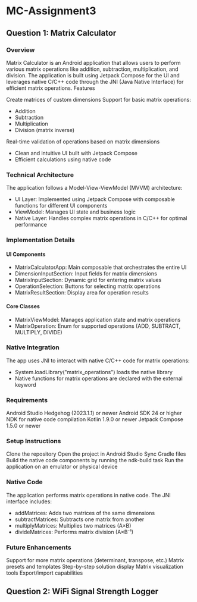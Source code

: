 # MC-Assignment3
## Question 1: Matrix Calculator

### Overview
Matrix Calculator is an Android application that allows users to perform various matrix operations like addition, subtraction, multiplication, and division. The application is built using Jetpack Compose for the UI and leverages native C/C++ code through the JNI (Java Native Interface) for efficient matrix operations.
Features

Create matrices of custom dimensions
Support for basic matrix operations:
* Addition
* Subtraction
* Multiplication
* Division (matrix inverse)

Real-time validation of operations based on matrix dimensions
* Clean and intuitive UI built with Jetpack Compose
* Efficient calculations using native code

### Technical Architecture
The application follows a Model-View-ViewModel (MVVM) architecture:
* UI Layer: Implemented using Jetpack Compose with composable functions for different UI components
* ViewModel: Manages UI state and business logic
* Native Layer: Handles complex matrix operations in C/C++ for optimal performance

### Implementation Details
#### UI Components
* MatrixCalculatorApp: Main composable that orchestrates the entire UI
* DimensionInputSection: Input fields for matrix dimensions
* MatrixInputSection: Dynamic grid for entering matrix values
* OperationSelection: Buttons for selecting matrix operations
* MatrixResultSection: Display area for operation results

#### Core Classes
* MatrixViewModel: Manages application state and matrix operations
* MatrixOperation: Enum for supported operations (ADD, SUBTRACT, MULTIPLY, DIVIDE)

### Native Integration
The app uses JNI to interact with native C/C++ code for matrix operations:
* System.loadLibrary("matrix_operations") loads the native library
* Native functions for matrix operations are declared with the external keyword

### Requirements
Android Studio Hedgehog (2023.1.1) or newer
Android SDK 24 or higher
NDK for native code compilation
Kotlin 1.9.0 or newer
Jetpack Compose 1.5.0 or newer

### Setup Instructions
Clone the repository
Open the project in Android Studio
Sync Gradle files
Build the native code components by running the ndk-build task
Run the application on an emulator or physical device

### Native Code
The application performs matrix operations in native code. The JNI interface includes:
* addMatrices: Adds two matrices of the same dimensions
* subtractMatrices: Subtracts one matrix from another
* multiplyMatrices: Multiplies two matrices (A×B)
* divideMatrices: Performs matrix division (A×B⁻¹)

### Future Enhancements
Support for more matrix operations (determinant, transpose, etc.)
Matrix presets and templates
Step-by-step solution display
Matrix visualization tools
Export/import capabilities

## Question 2: WiFi Signal Strength Logger

